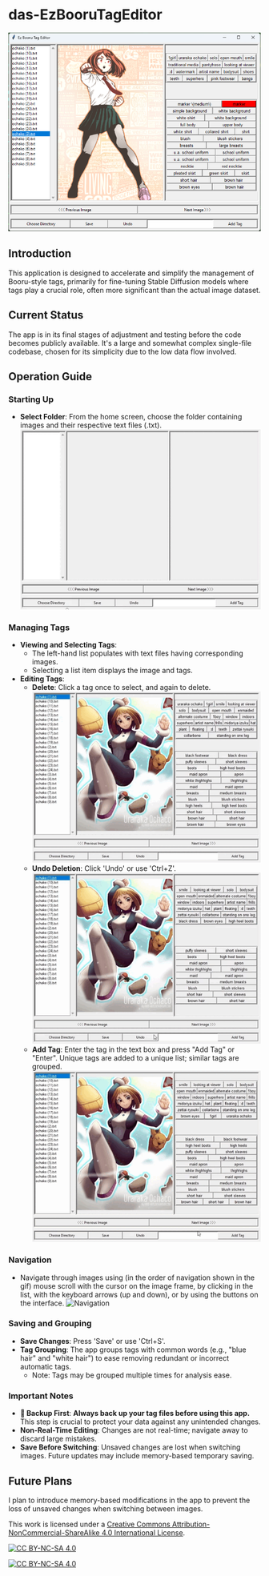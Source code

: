 # das-EzBooruTagEditor

<p align="center">
  <img src="https://github.com/DevArqSangoi/das-EzBooruTagEditor/blob/main/preview.png" alt="Screenshot">
</p>


## Introduction
This application is designed to accelerate and simplify the management of Booru-style tags, primarily for fine-tuning Stable Diffusion models where tags play a crucial role, often more significant than the actual image dataset.

## Current Status
The app is in its final stages of adjustment and testing before the code becomes publicly available. It's a large and somewhat complex single-file codebase, chosen for its simplicity due to the low data flow involved.

## Operation Guide

### Starting Up
- **Select Folder**: From the home screen, choose the folder containing images and their respective text files (.txt).
![Choose Dir](https://github.com/DevArqSangoi/das-EzBooruTagEditor/blob/main/choose_dir.gif)

### Managing Tags
- **Viewing and Selecting Tags**:
  - The left-hand list populates with text files having corresponding images.
  - Selecting a list item displays the image and tags.
- **Editing Tags**:
  - **Delete**: Click a tag once to select, and again to delete.
  ![Delete](https://github.com/DevArqSangoi/das-EzBooruTagEditor/blob/main/delete.gif)
  - **Undo Deletion**: Click 'Undo' or use 'Ctrl+Z'.  
  ![Undo](https://github.com/DevArqSangoi/das-EzBooruTagEditor/blob/main/undo.gif)
  - **Add Tag**: Enter the tag in the text box and press "Add Tag" or "Enter". Unique tags are added to a unique list; similar tags are grouped.
  ![Add](https://github.com/DevArqSangoi/das-EzBooruTagEditor/blob/main/add_tag.gif)
  

### Navigation
- Navigate through images using (in the order of navigation shown in the gif) mouse scroll with the cursor on the image frame, by clicking in the list, with the keyboard arrows (up and down), or by using the buttons on the interface.
![Navigation](https://github.com/DevArqSangoi/das-EzBooruTagEditor/blob/main/navigate.gif)

### Saving and Grouping
- **Save Changes**: Press 'Save' or use 'Ctrl+S'.
- **Tag Grouping**: The app groups tags with common words (e.g., "blue hair" and "white hair") to ease removing redundant or incorrect automatic tags.
  - Note: Tags may be grouped multiple times for analysis ease.

### Important Notes
- **🛑 Backup First**: **Always back up your tag files before using this app.** This step is crucial to protect your data against any unintended changes.
- **Non-Real-Time Editing**: Changes are not real-time; navigate away to discard large mistakes.
- **Save Before Switching**: Unsaved changes are lost when switching images. Future updates may include memory-based temporary saving.

## Future Plans
I plan to introduce memory-based modifications in the app to prevent the loss of unsaved changes when switching between images.



This work is licensed under a
[Creative Commons Attribution-NonCommercial-ShareAlike 4.0 International License][cc-by-nc-sa].

[![CC BY-NC-SA 4.0][cc-by-nc-sa-shield]][cc-by-nc-sa]

[![CC BY-NC-SA 4.0][cc-by-nc-sa-image]][cc-by-nc-sa]

[cc-by-nc-sa]: http://creativecommons.org/licenses/by-nc-sa/4.0/
[cc-by-nc-sa-image]: https://licensebuttons.net/l/by-nc-sa/4.0/88x31.png
[cc-by-nc-sa-shield]: https://img.shields.io/badge/License-CC%20BY--NC--SA%204.0-lightgrey.svg
